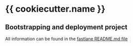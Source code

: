 # {{ cookiecutter.name }}

## Bootstrapping and deployment project

All information can be found in the [fastlane README.md file](./fastlane/README.md)
